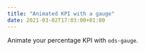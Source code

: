 ```yaml
---
title: "Animated KPI with a gauge"
date: 2021-03-02T17:03:00+01:00
---
```


Animate your percentage KPI with `ods-gauge`. 

